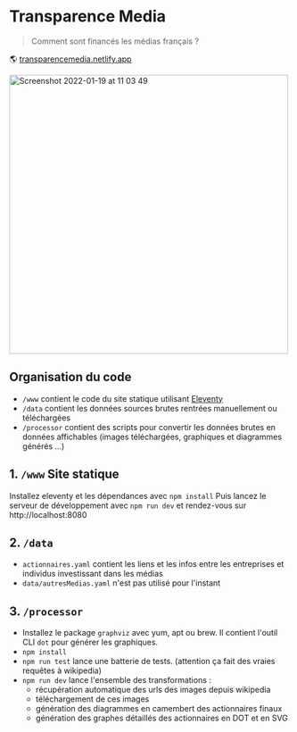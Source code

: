 # Transparence Media

> Comment sont financés les médias français ?

🌎 [transparencemedia.netlify.app](https://transparencemedia.netlify.app/)

<img width="500" alt="Screenshot 2022-01-19 at 11 03 49" src="https://user-images.githubusercontent.com/883348/150108971-253f63a5-2d44-44d3-8c9f-5490ebb9e51a.png">

## Organisation du code

- `/www` contient le code du site statique utilisant [Eleventy](https://www.11ty.dev/docs/)
- `/data` contient les données sources brutes rentrées manuellement ou téléchargées
- `/processor` contient des scripts pour convertir les données brutes en données affichables (images téléchargées, graphiques et diagrammes générés ...)

## 1. `/www` Site statique

Installez eleventy et les dépendances avec `npm install`
Puis lancez le serveur de développement avec `npm run dev` et rendez-vous sur http://localhost:8080

## 2. `/data`

- `actionnaires.yaml` contient les liens et les infos entre les entreprises et individus investissant dans les médias
- `data/autresMedias.yaml` n'est pas utilisé pour l'instant

## 3. `/processor`

- Installez le package `graphviz` avec yum, apt ou brew. Il contient l'outil CLI `dot` pour générer les graphiques.
- `npm install`
- `npm run test` lance une batterie de tests. (attention ça fait des vraies requêtes à wikipedia)
- `npm run dev` lance l'ensemble des transformations :
  - récupération automatique des urls des images depuis wikipedia
  - téléchargement de ces images
  - génération des diagrammes en camembert des actionnaires finaux
  - génération des graphes détaillés des actionnaires en DOT et en SVG
